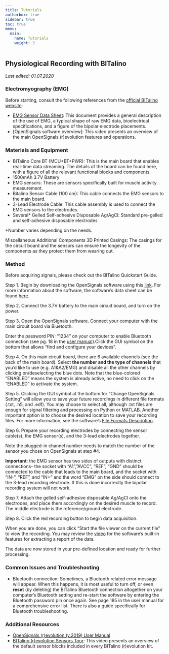 ```yaml
---
title: Tutorials
authorbox: true
sidebar: true
toc: true
menu:
  main:
    name: Tutorials
    weight: 3
---
```


## Physiological Recording with BITalino
*Last edited: 01.07.2020*
 
### Electromyography (EMG)

Before starting, consult the following references from the [official BITalino website]:

[official BITalino website]: https://www.pluxbiosignals.com/

* [EMG Sensor Data Sheet]: This document provides a general description of the use of EMG, a typical shape of raw EMG data, bioelectrical specifications, and a figure of the bipolar electrode placements.
* [OpenSignals software overview]: This video presents an overview of the main OpenSignals (r)evolution features and operations.

[EMG Sensor Data Sheet]: https://bitalino.com/storage/uploads/media/revolution-emg-sensor-datasheet-1.pdf
[OpenSignals software overview:]: https://www.youtube.com/watch?v=jC4BdUD1Pyo&ab_channel=BITalinoWorld

### Materials and Equipment

* BITalino Core BT (MCU+BT+PWR): This is the main board that enables real-time data streaming. The details of the board can be found here, with a figure of all the relevant functional blocks and components.
* 1500mAh 3.7V Battery
* EMG sensors: These are sensors specifically built for muscle activity measurement.
* Bitalino Sensor Cable (100 cm): This cable connects the EMG sensors to the main board.
* 3-Lead Electrode Cable: This cable assembly is used to connect the EMG sensors to the electrodes.
* Several* Gelled Self-adhesive Disposable Ag/AgCl: Standard pre-gelled and self-adhesive disposable electrodes
 
*Number varies depending on the needs.
 
Miscellaneous Additional Components
3D Printed Casings: The casings for the circuit board and the sensors can ensure the longevity of the components as they protect them from wearing out.  

### Method

Before acquiring signals, please check out the BITalino Quickstart Guide.

Step 1. Begin by downloading the OpenSignals software using this [link]. For more information about the software, the software’s data sheet can be found [here].

[link]: https://support.pluxbiosignals.com/knowledge-base/introducing-opensignals-revolution/
[here]: https://bitalino.com/storage/uploads/media/opensignals-datasheet.pdf

Step 2. Connect the 3.7V battery to the main circuit board, and turn on the power.
 
Step 3. Open the OpenSignals software. Connect your computer with the main circuit board via Bluetooth.

Enter the password PIN: “1234” on your computer to enable Bluetooth connection (see pg. 18 in the [user manual]).Click the GUI symbol on the bottom that allows “find and configure your devices”.

[user manual]: https://opensignals.net/OpenSignals_(r)evolution_User_Manual-print.pdf
 
Step 4. On this main circuit board, there are 6 available channels (see the back of the main board). Select **the number and the type of channels** that you’d like to use (e.g. A1&A2/EMG) and disable all the other channels by clicking on/deselecting the blue dots. Note that the blue-colored “ENABLED” means the system is already active, no need to click on the “ENABLED” to activate the system.
 
Step 5. Clicking the GUI symbol at the bottom for “Change OpenSignals Setting” will allow you to save your future recordings in different file formats (.txt, .h5, and .edf). You may choose to select all, although .txt files are enough for signal filtering and processing on Python or MATLAB. Another important option is to choose the desired location to save your recording files. For more information, see the software’s [File Formats Description].

[File Formats Description]: https://bitalino.com/storage/uploads/media/homeguide0-gettingstarted.pdf

Step 6. Prepare your recording electrodes by connecting the sensor cable(s), the EMG sensor(s), and the 3-lead electrodes together.
 
Note the plugged-in channel number needs to match the number of the sensor you chose on OpenSignals at step #4.
 
**Important**: the EMG sensor has two sides of outputs with distinct connections- the socket with “A1”,”AVCC”, “REF”, “GND” should be connected to the cable that leads to the main board, and the socket with “IN-”, “REF”, and “IN+” and the word “EMG” on the side should connect to the 3-lead recording electrode. If this is done incorrectly the bipolar recording system will not work.
 
Step 7. Attach the gelled self-adhesive disposable Ag/AgCl onto the electrodes, and place them accordingly on the desired muscle to record. The middle electrode is the reference/ground electrode.

Step 8. Click the red recording button to begin data acquisition.

When you are done, you can click “Start the file viewer on the current file” to view the recording. You may review the [video] for the software’s built-in features for extracting a report of the data.

[video]: https://www.youtube.com/watch?v=jC4BdUD1Pyo&ab_channel=BITalinoWorld

The data are now stored in your pre-defined location and ready for further processing.

### Common Issues and Troubleshooting

* Bluetooth connection: Sometimes, a Bluetooth related error message will appear. When this happens, it is most useful to turn off, or even **reset** (by deleting) the BITalino Bluetooth connection altogether on your computer’s Bluetooth setting and re-start the software by entering the Bluetooth password pin once again. See page 185 in the user manual for a comprehensive error list. There is also a guide specifically for Bluetooth troubleshooting.

### Additional Resources

* [OpenSignals (r)evolution (v.2019) User Manual]
* [BITalino (r)evolution Sensors Tour]: This video presents an overview of the default sensor blocks included in every BITalino (r)evolution kit.

[OpenSignals (r)evolution (v.2019) User Manual]: https://bitalino.com/storage/uploads/media/opensignals-manual.pdf
[BITalino (r)evolution Sensors Tour]: https://www.youtube.com/watch?v=LOFUTNEgrv4&ab_channel=BITalinoWorld